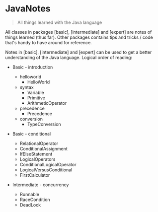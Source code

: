 # JavaNotes

> All things learned with the Java language

All classes in packages [basic], [intermediate] and [expert] are notes of things learned (thus far). Other packages contains tips and tricks / code that's handy to have around for reference.

Notes in [basic], [intermediate] and [expert] can be used to get a better understanding of the Java language. Logical order of reading:

- Basic - introduction
    * helloworld
        * HelloWorld
    * syntax
        * Variable
        * Primitive
        * ArithmeticOperator
    * precedence
        * Precedence
    * conversion
        * TypeConversion
        
- Basic - conditional
    * RelationalOperator
    * ConditionalAssignment
    * IfElseStatement
    * LogicalOperators
    * ConditionalLogicalOperator
    * LogicalVersusConditional
    * FirstCalculator
          
- Intermediate - concurrency
    * Runnable
    * RaceCondition
    * DeadLock
